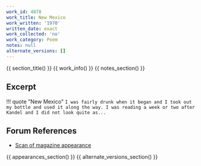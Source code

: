 ```yaml
---
work_id: 4878
work_title: New Mexico
work_written: '1970'
written_date: exact
work_collected: 'no'
work_category: Poem
notes: null
alternate_versions: []
---
```


{{ section_title() }}
{{ work_info() }}
{{ notes_section() }}
## Excerpt
!!! quote "New Mexico"
    ```
    I was fairly drunk when it
    began and I took out my bottle and used it
    along the way. I was reading a week or two after
    Kandel and I did not look quite as...
    ```

## Forum References
- [Scan of magazine appearance](https://bukowskiforum.com/threads/new-mexico.7247/#post-123383)

{{ appearances_section() }}
{{ alternate_versions_section() }}